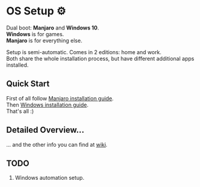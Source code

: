 # OS Setup :gear:

Dual boot: **Manjaro** and **Windows 10**.  
**Windows** is for games.  
**Manjaro** is for everything else.

Setup is semi-automatic. Comes in 2 editions: home and work.  
Both share the whole installation process, but have different additional apps installed.

## Quick Start
First of all follow [Manjaro installation guide](https://github.com/edvein-rin/os-setup/wiki/Manjaro-Installation).  
Then [Windows installation guide](https://github.com/edvein-rin/os-setup/wiki/Windows#installation).  
That's all :)


## Detailed Overview...
... and the other info you can find at [wiki](https://github.com/edvein-rin/os-setup/wiki).

## TODO

1. Windows automation setup.
